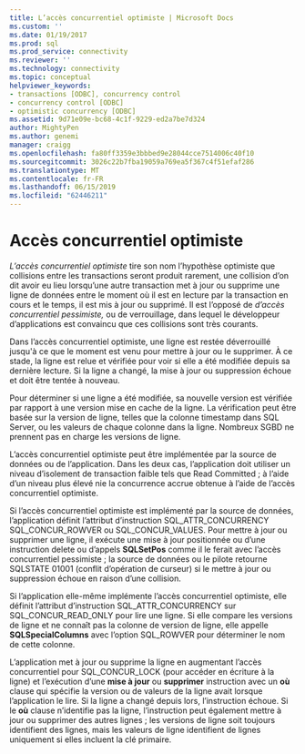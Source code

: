 ```yaml
---
title: L’accès concurrentiel optimiste | Microsoft Docs
ms.custom: ''
ms.date: 01/19/2017
ms.prod: sql
ms.prod_service: connectivity
ms.reviewer: ''
ms.technology: connectivity
ms.topic: conceptual
helpviewer_keywords:
- transactions [ODBC], concurrency control
- concurrency control [ODBC]
- optimistic concurrency [ODBC]
ms.assetid: 9d71e09e-bc68-4c1f-9229-ed2a7be7d324
author: MightyPen
ms.author: genemi
manager: craigg
ms.openlocfilehash: fa80ff3359e3bbbed9e28044cce7514006c40f10
ms.sourcegitcommit: 3026c22b7fba19059a769ea5f367c4f51efaf286
ms.translationtype: MT
ms.contentlocale: fr-FR
ms.lasthandoff: 06/15/2019
ms.locfileid: "62446211"
---
```

# <a name="optimistic-concurrency"></a>Accès concurrentiel optimiste
*L’accès concurrentiel optimiste* tire son nom l’hypothèse optimiste que collisions entre les transactions seront produit rarement, une collision d’on dit avoir eu lieu lorsqu’une autre transaction met à jour ou supprime une ligne de données entre le moment où il est en lecture par la transaction en cours et le temps, il est mis à jour ou supprimé. Il est l’opposé de *d’accès concurrentiel pessimiste,* ou de verrouillage, dans lequel le développeur d’applications est convaincu que ces collisions sont très courants.  
  
 Dans l’accès concurrentiel optimiste, une ligne est restée déverrouillé jusqu'à ce que le moment est venu pour mettre à jour ou le supprimer. À ce stade, la ligne est relue et vérifiée pour voir si elle a été modifiée depuis sa dernière lecture. Si la ligne a changé, la mise à jour ou suppression échoue et doit être tentée à nouveau.  
  
 Pour déterminer si une ligne a été modifiée, sa nouvelle version est vérifiée par rapport à une version mise en cache de la ligne. La vérification peut être basée sur la version de ligne, telles que la colonne timestamp dans SQL Server, ou les valeurs de chaque colonne dans la ligne. Nombreux SGBD ne prennent pas en charge les versions de ligne.  
  
 L’accès concurrentiel optimiste peut être implémentée par la source de données ou de l’application. Dans les deux cas, l’application doit utiliser un niveau d’isolement de transaction faible tels que Read Committed ; à l’aide d’un niveau plus élevé nie la concurrence accrue obtenue à l’aide de l’accès concurrentiel optimiste.  
  
 Si l’accès concurrentiel optimiste est implémenté par la source de données, l’application définit l’attribut d’instruction SQL_ATTR_CONCURRENCY SQL_CONCUR_ROWVER ou SQL_CONCUR_VALUES. Pour mettre à jour ou supprimer une ligne, il exécute une mise à jour positionnée ou d’une instruction delete ou d’appels **SQLSetPos** comme il le ferait avec l’accès concurrentiel pessimiste ; la source de données ou le pilote retourne SQLSTATE 01001 (conflit d’opération de curseur) si le mettre à jour ou suppression échoue en raison d’une collision.  
  
 Si l’application elle-même implémente l’accès concurrentiel optimiste, elle définit l’attribut d’instruction SQL_ATTR_CONCURRENCY sur SQL_CONCUR_READ_ONLY pour lire une ligne. Si elle compare les versions de ligne et ne connaît pas la colonne de version de ligne, elle appelle **SQLSpecialColumns** avec l’option SQL_ROWVER pour déterminer le nom de cette colonne.  
  
 L’application met à jour ou supprime la ligne en augmentant l’accès concurrentiel pour SQL_CONCUR_LOCK (pour accéder en écriture à la ligne) et l’exécution d’une **mise à jour** ou **supprimer** instruction avec un **où**  clause qui spécifie la version ou de valeurs de la ligne avait lorsque l’application le lire. Si la ligne a changé depuis lors, l’instruction échoue. Si le **où** clause n’identifie pas la ligne, l’instruction peut également mettre à jour ou supprimer des autres lignes ; les versions de ligne soit toujours identifient des lignes, mais les valeurs de ligne identifient de lignes uniquement si elles incluent la clé primaire.
